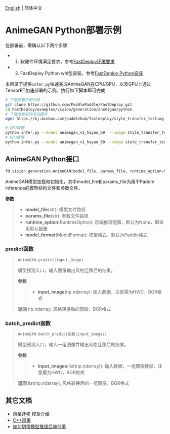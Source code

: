 [English](README_EN.md) | 简体中文
# AnimeGAN Python部署示例

在部署前，需确认以下两个步骤

- 1. 软硬件环境满足要求，参考[FastDeploy环境要求](../../../../../docs/cn/build_and_install/download_prebuilt_libraries.md)  
- 2. FastDeploy Python whl包安装，参考[FastDeploy Python安装](../../../../../docs/cn/build_and_install/download_prebuilt_libraries.md)

本目录下提供`infer.py`快速完成AnimeGAN在CPU/GPU，以及GPU上通过TensorRT加速部署的示例。执行如下脚本即可完成

```bash
# 下载部署示例代码
git clone https://github.com/PaddlePaddle/FastDeploy.git
cd FastDeploy/examples/vision/generation/anemigan/python
# 下载准备好的测试图片
wget https://bj.bcebos.com/paddlehub/fastdeploy/style_transfer_testimg.jpg

# CPU推理
python infer.py --model animegan_v1_hayao_60  --image style_transfer_testimg.jpg  --device cpu
# GPU推理
python infer.py --model animegan_v1_hayao_60 --image style_transfer_testimg.jpg  --device gpu
```

## AnimeGAN Python接口

```python
fd.vision.generation.AnimeGAN(model_file, params_file, runtime_option=None, model_format=ModelFormat.PADDLE)
```

AnimeGAN模型加载和初始化，其中model_file和params_file为用于Paddle inference的模型结构文件和参数文件。

**参数**

> * **model_file**(str): 模型文件路径
> * **params_file**(str): 参数文件路径
> * **runtime_option**(RuntimeOption): 后端推理配置，默认为None，即采用默认配置
> * **model_format**(ModelFormat): 模型格式，默认为Paddle格式


### predict函数

> ```python
> AnimeGAN.predict(input_image)
> ```
>
> 模型预测入口，输入图像输出风格迁移后的结果。
>
> **参数**
>
> > * **input_image**(np.ndarray): 输入数据，注意需为HWC，BGR格式

> **返回** np.ndarray, 风格转换后的图像，BGR格式

### batch_predict函数
> ```python
> AnimeGAN.batch_predict函数(input_images)
> ```
>
> 模型预测入口，输入一组图像并输出风格迁移后的结果。
>
> **参数**
>
> > * **input_images**(list(np.ndarray)): 输入数据，一组图像数据，注意需为HWC，BGR格式

> **返回** list(np.ndarray), 风格转换后的一组图像，BGR格式

## 其它文档

- [风格迁移 模型介绍](..)
- [C++部署](../cpp)
- [如何切换模型推理后端引擎](../../../../../docs/cn/faq/how_to_change_backend.md)
